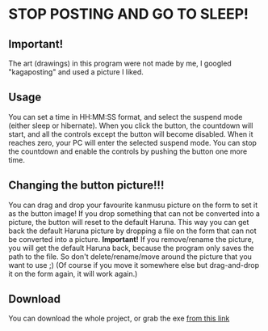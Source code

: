 # STOP POSTING AND GO TO SLEEP!
## Important!
The art (drawings) in this program were not made by me, I googled "kagaposting" and used a picture I liked.

## Usage
You can set a time in HH:MM:SS format, and select the suspend mode (either sleep or hibernate).
When you click the button, the countdown will start, and all the controls except the button will
become disabled. When it reaches zero, your PC will enter the selected suspend mode.
You can stop the countdown and enable the controls by pushing the button one more time.

## Changing the button picture!!!
You can drag and drop your favourite kanmusu picture on the form to set it as the button image! If you drop something that can not be converted into a picture, the button will reset to the default Haruna. This way you can get back the default Haruna picture by dropping a file on the form that can not be converted into a picture.
**Important!** If you remove/rename the picture, you will get the default Haruna back, because the program only saves the path to the file. So don't delete/rename/move around the picture that you want to use ;) (Of course if you move it somewhere else but drag-and-drop it on the form again, it will work again.)

## Download
You can download the whole project, or grab the exe [from this link](https://github.com/atadi96/sleep-count-down/blob/master/SleepCountDown/SleepCountDown/bin/Release/SleepCountDown.exe)



